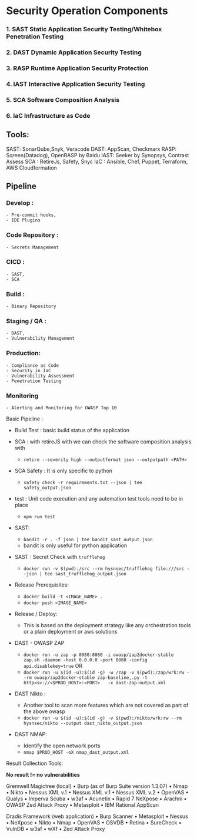 # Security Operation Components

### 1. SAST Static Application Security Testing/Whitebox Penetration Testing
### 2. DAST Dynamic Application Security Testing
### 3. RASP Runtime Application Security Protection
### 4. IAST  Interactive Application Security Testing
### 5. SCA Software Composition Analysis
### 6. IaC Infrastructure as Code

## Tools:

SAST: SonarQube,Snyk, Veracode
DAST: AppScan, Checkmarx
RASP: Sqreen(Datadog), OpenRASP by Baidu
IAST: Seeker by Synopsys, Contrast Assess
SCA : RetireJs, Safety, Snyc
IaC : Ansible, Chef, Puppet, Terraform, AWS Cloudformation


## Pipeline

### Develop : 
    - Pre-commit hooks, 
    - IDE Plugins
### Code Repository : 
    - Secrets Management
### CICD : 
    - SAST, 
    - SCA
### Build : 
    - Binary Repository
### Staging / QA : 
    - DAST, 
    - Vulnerability Management
### Production: 
    - Compliance as Code 
    - Security in IaC
    - Vulnerability Assessment
    - Penetration Testing
### Monitoring
    - Alerting and Monitoring for OWASP Top 10


Basic Pipeline : 
- Build Test : basic build status of the application
- SCA : with retireJS with we can check the software composition analysis with 
    - `retire --severity high --outputformat json --outputpath <PATH>`
- SCA Safety : It is only specific to python
    - `safety check -r requirements.txt --json | tee safety_output.json`
- test : Unit code execution and any automation test tools need to be in place 
    - `npm run test`
- SAST: 
    - `bandit -r . -f json | tee bandit_sast_output.json`
    - bandit is only useful for python application
- SAST : Secret Check with `trufflehog`
    - `docker run -v $(pwd):/src --rm hysnsec/trufflehog file:///src --json | tee sast_trufflehog_output.json`
- Release Prerequisites: 
    - `docker build -t <IMAGE_NAME> .`
    - `docker push <IMAGE_NAME>`
- Release / Deploy:
    - This is based on the deployment strategy like any orchestration tools or a plain deployment or aws solutions
- DAST - OWASP ZAP 
    - `docker run -u zap -p 8080:8080 -i owasp/zap2docker-stable zap.sh -daemon -host 0.0.0.0 -port 8080 -config api.disablekey=true` OR
    - `docker run -u $(id -u):$(id -g) -w /zap -v $(pwd):/zap/wrk:rw --rm owasp/zap2docker-stable zap-baseline,.py -t http<s>://<$PROD_HOST>:<PORT>   -x dast-zap-output.xml`
- DAST Nikto : 
    - Another tool to scan more features which are not covered as part of the above owasp 
    - `docker run -u $(id -u):$(id -g) -v $(pwd):/nikto/wrk:rw --rm hysnsec/nikto --output dast_nikto_output.json`

- DAST NMAP:
    - Identify the open network ports 
    - `nmap $PROD_HOST -oX nmap_dast_output.xml`

Result Collection Tools:

**No result != no vulnerabilities**

Gremwell Magictree (local)
• Burp (as of Burp Suite version 1.3.07)
• Nmap
• Nikto
• Nessus XML v.1
• Nessus XML v.1 
• Nessus XML v.2
• OpenVAS
• Qualys
• Imperva Scuba
• w3af
• Acunetix
• Rapid 7 NeXpose
• Arachni
• OWASP Zed Attack Proxy
• Metasploit
• IBM Rational AppScan

Dradis Framework (web application)
• Burp Scanner
• Metasploit
• Nessus
• NeXpose
• Nikto
• Nmap
• OpenVAS
• OSVDB
• Retina
• SureCheck
• VulnDB
• w3af
• wXf
• Zed Attack Proxy